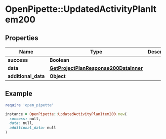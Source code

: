 # OpenPipette::UpdatedActivityPlanItem200

## Properties

| Name | Type | Description | Notes |
| ---- | ---- | ----------- | ----- |
| **success** | **Boolean** |  | [optional] |
| **data** | [**GetProjectPlanResponse200DataInner**](GetProjectPlanResponse200DataInner.md) |  | [optional] |
| **additional_data** | **Object** |  | [optional] |

## Example

```ruby
require 'open_pipette'

instance = OpenPipette::UpdatedActivityPlanItem200.new(
  success: null,
  data: null,
  additional_data: null
)
```

